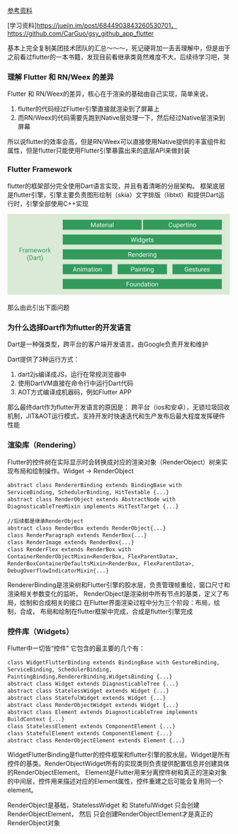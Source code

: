 <!--
 * @Date: 2020-09-29 15:19:53
 * @LastEditors: hu.wenjun
 * @LastEditTime: 2020-09-29 16:53:44
-->
[参考资料](https://tech.meituan.com/2018/08/09/waimai-flutter-practice.html)

[学习资料]https://juejin.im/post/6844903843260530701，https://github.com/CarGuo/gsy_github_app_flutter

基本上完全复制美团技术团队的汇总～～～，死记硬背加一丢丢理解中，但是由于之前看过flutter的一本书籍，发现目前看继承类竟然难度不大，后续待学习吧，哭 

### 理解 Flutter 和 RN/Weex 的差异

Flutter 和 RN/Weex的差异，核心在于渲染的基础由自己实现，简单来说，
1. flutter的代码经过Flutter引擎直接就渲染到了屏幕上
2. 而RN/Weex的代码需要先跑到Native层处理一下，然后经过Native层渲染到屏幕

所以说flutter的效率会高，但是RN/Weex可以直接使用Native提供的丰富组件和属性，但是flutter只能使用Flutter引擎暴露出来的底层API来做封装


### Flutter Framework

flutter的框架部分完全使用Dart语言实现，并且有着清晰的分层架构。
框架底层是flutter引擎，引擎主要负责图形绘制（skia）文字排版（libtxt）和提供Dart运行时，引擎全部使用C++实现

![](./WX20200929-154355@2x.png)

那么由此引出下面问题

### 为什么选择Dart作为flutter的开发语言

Dart是一种强类型，跨平台的客户端开发语言。由Google负责开发和维护

Dart提供了3种运行方式：
1. dart2js编译成JS，运行在常规浏览器中
2. 使用DartVM直接在命令行中运行Dart代码
3. AOT方式编译成机器码，例如Flutter APP
   
那么最终dart作为flutter开发语言的原因是： 跨平台（ios和安卓），无锁垃圾回收机制，JIT&AOT运行模式，支持开发时快速迭代和生产发布后最大程度发挥硬件性能

### 渲染库（Rendering）
Flutter的控件树在实际显示时会转换成对应的渲染对象（RenderObject）树来实现布局和绘制操作。Widget -> RenderObject
```
abstract class RendererBinding extends BindingBase with ServiceBinding, SchedulerBinding, HitTestable {...}
abstract class RenderObject extends AbstractNode with DiagnosticableTreeMixin implements HitTestTarget {...}

//后续都是继承RenderObject
abstract class RenderBox extends RenderObject{...}
class RenderParagraph extends RenderBox{...}
class RenderImage extends RenderBox{...}
class RenderFlex extends RenderBox with ContainerRenderObjectMixin<RenderBox, FlexParentData>, RenderBoxContainerDefaultsMixin<RenderBox, FlexParentData>, DebugOverflowIndicatorMixin{...}
```
RendererBinding是渲染树和Flutter引擎的胶水层，负责管理帧重绘，窗口尺寸和渲染相关参数变化的监听。
RenderObject是渲染树中所有节点的基类，定义了布局，绘制和合成相关的接口
在Flutter界面渲染过程中分为三个阶段：布局，绘制，合成， 布局和绘制在flutter框架中完成，合成是flutter引擎完成

### 控件库（Widgets）
Flutter中一切皆“控件”
它包含的最主要的几个有：
```
class WidgetFlutterBinding extends BindingBase with GestureBinding, ServiceBinding, SchedulerBinding, PaintingBinding,RendererBinding,WidgetsBinding {...}
abstract class Widget extends DiagnosticableTree {...}
abstract class StatelessWidget extends Widget {...}
abstract class StatefulWidget extends Widget {...}
abstract class RenderObjectWidget extends Widget {...}
abstract class Element extends DiagnosticableTree implements BuildContext {...}
class StatelessElement extends ComponentElement {...}
class StatefulElement extends ComponentElement {...}
abstract class RenderObjectElement extends Element {...}
```

WidgetFlutterBinding是flutter的控件框架和flutter引擎的胶水层。Widget是所有控件的基类。RenderObjectWidget所有的实现类则负责提供配置信息并创建具体的RenderObjectElement。 Element是Flutter用来分离控件树和真正的渲染对象的中间层，控件用来描述对应的Element属性，控件重建之后可能会复用同一个element。

RenderObject是基础，StatelessWidget 和 StatefulWidget 只会创建RenderObjectElement， 然后 只会创建RenderObjectElement才是真正的RenderObject对象

